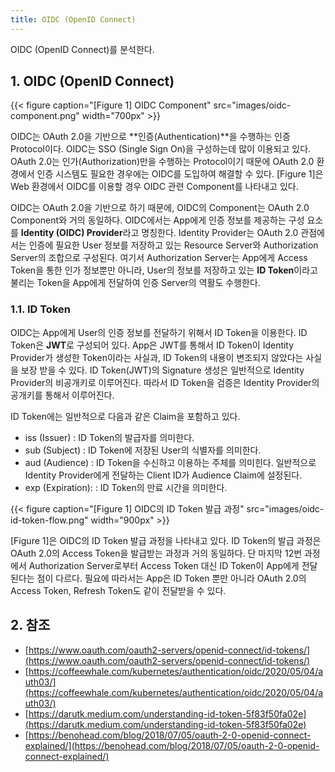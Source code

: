 ```yaml
---
title: OIDC (OpenID Connect)
---
```


OIDC (OpenID Connect)를 분석한다.

## 1. OIDC (OpenID Connect)

{{< figure caption="[Figure 1] OIDC Component" src="images/oidc-component.png" width="700px" >}}

OIDC는 OAuth 2.0을 기반으로 **인증(Authentication)**을 수행하는 인증 Protocol이다. OIDC는 SSO (Single Sign On)을 구성하는데 많이 이용되고 있다. OAuth 2.0는 인가(Authorization)만을 수행하는 Protocol이기 때문에 OAuth 2.0 환경에서 인증 시스템도 필요한 경우에는 OIDC를 도입하여 해결할 수 있다. [Figure 1]은 Web 환경에서 OIDC를 이용할 경우 OIDC 관련 Component를 나타내고 있다.

OIDC는 OAuth 2.0을 기반으로 하기 때문에, OIDC의 Component는 OAuth 2.0 Component와 거의 동일하다. OIDC에서는 App에게 인증 정보를 제공하는 구성 요소를 **Identity (OIDC) Provider**라고 명칭한다. Identity Provider는 OAuth 2.0 관점에서는 인증에 필요한 User 정보를 저장하고 있는 Resource Server와 Authorization Server의 조합으로 구성된다. 여기서 Authorization Server는 App에게 Access Token을 통한 인가 정보뿐만 아니라, User의 정보를 저장하고 있는 **ID Token**이라고 불리는 Token을 App에게 전달하여 인증 Server의 역활도 수행한다.

### 1.1. ID Token

OIDC는 App에게 User의 인증 정보를 전달하기 위해서 ID Token을 이용한다. ID Token은 **JWT**로 구성되어 있다. App은 JWT를 통해서 ID Token이 Identity Provider가 생성한 Token이라는 사실과, ID Token의 내용이 변조되지 않았다는 사실을 보장 받을 수 있다. ID Token(JWT)의 Signature 생성은 일반적으로 Identity Provider의 비공개키로 이루어진다. 따라서 ID Token을 검증은 Identity Provider의 공개키를 통해서 이루어진다.

ID Token에는 일반적으로 다음과 같은 Claim을 포함하고 있다.

* iss (Issuer) : ID Token의 발급자를 의미한다.
* sub (Subject) : ID Token에 저장된 User의 식별자를 의미한다.
* aud (Audience) : ID Token을 수신하고 이용하는 주체를 의미힌다. 일반적으로 Identity Provider에게 전달하는 Client ID가 Audience Claim에 설정된다.
* exp (Expiration): : ID Token의 만료 시간을 의미한다.

{{< figure caption="[Figure 1] OIDC의 ID Token 발급 과정" src="images/oidc-id-token-flow.png" width="900px" >}}

[Figure 1]은 OIDC의 ID Token 발급 과정을 나타내고 있다. ID Token의 발급 과정은 OAuth 2.0의 Access Token을 발급받는 과정과 거의 동일하다. 단 마지막 12번 과정에서 Authorization Server로부터 Access Token 대신 ID Token이 App에게 전달된다는 점이 다르다. 필요에 따라서는 App은 ID Token 뿐만 아니라 OAuth 2.0의 Access Token, Refresh Token도 같이 전달받을 수 있다.

## 2. 참조

* [https://www.oauth.com/oauth2-servers/openid-connect/id-tokens/](https://www.oauth.com/oauth2-servers/openid-connect/id-tokens/)
* [https://coffeewhale.com/kubernetes/authentication/oidc/2020/05/04/auth03/](https://coffeewhale.com/kubernetes/authentication/oidc/2020/05/04/auth03/)
* [https://darutk.medium.com/understanding-id-token-5f83f50fa02e](https://darutk.medium.com/understanding-id-token-5f83f50fa02e)
* [https://benohead.com/blog/2018/07/05/oauth-2-0-openid-connect-explained/](https://benohead.com/blog/2018/07/05/oauth-2-0-openid-connect-explained/)
